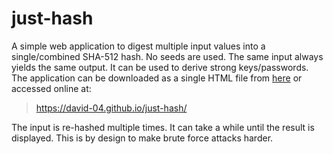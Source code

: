 # just-hash

A simple web application to digest multiple input values into a single/combined SHA-512 hash. No seeds are used. The same input always yields the same output. It can be used to derive strong keys/passwords. The application can be downloaded as a single HTML file from [here](https://github.com/david-04/just-hash/blob/main/docs/index.html) or accessed online at:

> <https://david-04.github.io/just-hash/>

The input is re-hashed multiple times. It can take a while until the result is displayed. This is by design to make brute force attacks harder.
